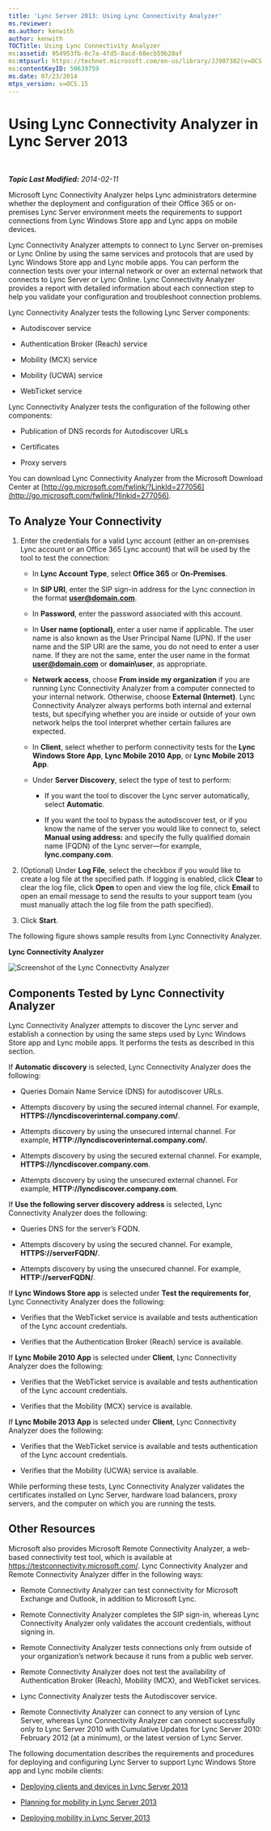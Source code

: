 ```yaml
---
title: 'Lync Server 2013: Using Lync Connectivity Analyzer'
ms.reviewer: 
ms.author: kenwith
author: kenwith
TOCTitle: Using Lync Connectivity Analyzer
ms:assetid: 954953fb-0c7a-4fd5-8acd-68ecb59b20af
ms:mtpsurl: https://technet.microsoft.com/en-us/library/JJ907302(v=OCS.15)
ms:contentKeyID: 50639759
ms.date: 07/23/2014
mtps_version: v=OCS.15
---
```


<div data-xmlns="http://www.w3.org/1999/xhtml">

<div class="topic" data-xmlns="http://www.w3.org/1999/xhtml" data-msxsl="urn:schemas-microsoft-com:xslt" data-cs="http://msdn.microsoft.com/en-us/">

<div data-asp="http://msdn2.microsoft.com/asp">

# Using Lync Connectivity Analyzer in Lync Server 2013

</div>

<div id="mainSection">

<div id="mainBody">

<span> </span>

_**Topic Last Modified:** 2014-02-11_

Microsoft Lync Connectivity Analyzer helps Lync administrators determine whether the deployment and configuration of their Office 365 or on-premises Lync Server environment meets the requirements to support connections from Lync Windows Store app and Lync apps on mobile devices.

Lync Connectivity Analyzer attempts to connect to Lync Server on-premises or Lync Online by using the same services and protocols that are used by Lync Windows Store app and Lync mobile apps. You can perform the connection tests over your internal network or over an external network that connects to Lync Server or Lync Online. Lync Connectivity Analyzer provides a report with detailed information about each connection step to help you validate your configuration and troubleshoot connection problems.

Lync Connectivity Analyzer tests the following Lync Server components:

  - Autodiscover service

  - Authentication Broker (Reach) service

  - Mobility (MCX) service

  - Mobility (UCWA) service

  - WebTicket service

Lync Connectivity Analyzer tests the configuration of the following other components:

  - Publication of DNS records for Autodiscover URLs

  - Certificates

  - Proxy servers

You can download Lync Connectivity Analyzer from the Microsoft Download Center at [http://go.microsoft.com/fwlink/?LinkId=277056](http://go.microsoft.com/fwlink/?linkid=277056).

<div>

## To Analyze Your Connectivity

1.  Enter the credentials for a valid Lync account (either an on-premises Lync account or an Office 365 Lync account) that will be used by the tool to test the connection:
    
      - In **Lync Account Type**, select **Office 365** or **On-Premises**.
    
      - In **SIP URI**, enter the SIP sign-in address for the Lync connection in the format <strong>user@domain.com</strong>.
    
      - In **Password**, enter the password associated with this account.
    
      - In **User name (optional)**, enter a user name if applicable. The user name is also known as the User Principal Name (UPN). If the user name and the SIP URI are the same, you do not need to enter a user name. If they are not the same, enter the user name in the format <strong>user@domain.com</strong> or **domain\\user**, as appropriate.
    
      - **Network access**, choose **From inside my organization** if you are running Lync Connectivity Analyzer from a computer connected to your internal network. Otherwise, choose **External (Internet)**. Lync Connectivity Analyzer always performs both internal and external tests, but specifying whether you are inside or outside of your own network helps the tool interpret whether certain failures are expected.
    
      - In **Client**, select whether to perform connectivity tests for the **Lync Windows Store App**, **Lync Mobile 2010 App**, or **Lync Mobile 2013 App**.
    
      - Under **Server Discovery**, select the type of test to perform:
        
          - If you want the tool to discover the Lync server automatically, select **Automatic**.
        
          - If you want the tool to bypass the autodiscover test, or if you know the name of the server you would like to connect to, select **Manual using address:** and specify the fully qualified domain name (FQDN) of the Lync server—for example, **lync.company.com**.

2.  (Optional) Under **Log File**, select the checkbox if you would like to create a log file at the specified path. If logging is enabled, click **Clear** to clear the log file, click **Open** to open and view the log file, click **Email** to open an email message to send the results to your support team (you must manually attach the log file from the path specified).

3.  Click **Start**.

The following figure shows sample results from Lync Connectivity Analyzer.

**Lync Connectivity Analyzer**

![Screenshot of the Lync Connectivity Analyzer](images/JJ907302.a7cc0abe-fac2-4691-a7d8-9ffef59cdee5(OCS.15).png "Screenshot of the Lync Connectivity Analyzer")

</div>

<div>

## Components Tested by Lync Connectivity Analyzer

Lync Connectivity Analyzer attempts to discover the Lync server and establish a connection by using the same steps used by Lync Windows Store app and Lync mobile apps. It performs the tests as described in this section.

If **Automatic discovery** is selected, Lync Connectivity Analyzer does the following:

  - Queries Domain Name Service (DNS) for autodiscover URLs.

  - Attempts discovery by using the secured internal channel. For example, **HTTPS://lyncdiscoverinternal.company.com/**.

  - Attempts discovery by using the unsecured internal channel. For example, **HTTP://lyncdiscoverinternal.company.com/**.

  - Attempts discovery by using the secured external channel. For example, **HTTPS://lyncdiscover.company.com**.

  - Attempts discovery by using the unsecured external channel. For example, **HTTP://lyncdiscover.company.com**.

If **Use the following server discovery address** is selected, Lync Connectivity Analyzer does the following:

  - Queries DNS for the server’s FQDN.

  - Attempts discovery by using the secured channel. For example, **HTTPS://serverFQDN/**.

  - Attempts discovery by using the unsecured channel. For example, **HTTP://serverFQDN/**.

If **Lync Windows Store app** is selected under **Test the requirements for**, Lync Connectivity Analyzer does the following:

  - Verifies that the WebTicket service is available and tests authentication of the Lync account credentials.

  - Verifies that the Authentication Broker (Reach) service is available.

If **Lync Mobile 2010 App** is selected under **Client**, Lync Connectivity Analyzer does the following:

  - Verifies that the WebTicket service is available and tests authentication of the Lync account credentials.

  - Verifies that the Mobility (MCX) service is available.

If **Lync Mobile 2013 App** is selected under **Client**, Lync Connectivity Analyzer does the following:

  - Verifies that the WebTicket service is available and tests authentication of the Lync account credentials.

  - Verifies that the Mobility (UCWA) service is available.

While performing these tests, Lync Connectivity Analyzer validates the certificates installed on Lync Server, hardware load balancers, proxy servers, and the computer on which you are running the tests.

</div>

<div>

## Other Resources

Microsoft also provides Microsoft Remote Connectivity Analyzer, a web-based connectivity test tool, which is available at <https://testconnectivity.microsoft.com/>. Lync Connectivity Analyzer and Remote Connectivity Analyzer differ in the following ways:

  - Remote Connectivity Analyzer can test connectivity for Microsoft Exchange and Outlook, in addition to Microsoft Lync.

  - Remote Connectivity Analyzer completes the SIP sign-in, whereas Lync Connectivity Analyzer only validates the account credentials, without signing in.

  - Remote Connectivity Analyzer tests connections only from outside of your organization’s network because it runs from a public web server.

  - Remote Connectivity Analyzer does not test the availability of Authentication Broker (Reach), Mobility (MCX), and WebTicket services.

  - Lync Connectivity Analyzer tests the Autodiscover service.

  - Remote Connectivity Analyzer can connect to any version of Lync Server, whereas Lync Connectivity Analyzer can connect successfully only to Lync Server 2010 with Cumulative Updates for Lync Server 2010: February 2012 (at a minimum), or the latest version of Lync Server.

The following documentation describes the requirements and procedures for deploying and configuring Lync Server to support Lync Windows Store app and Lync mobile clients:

  - [Deploying clients and devices in Lync Server 2013](lync-server-2013-deploying-clients-and-devices.md)

  - [Planning for mobility in Lync Server 2013](lync-server-2013-planning-for-mobility.md)

  - [Deploying mobility in Lync Server 2013](lync-server-2013-deploying-mobility.md)

</div>

</div>

<span> </span>

</div>

</div>

</div>

